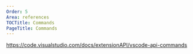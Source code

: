 ```yaml
---
Order: 5
Area: references
TOCTitle: Commands
PageTitle: Commands
---
```


https://code.visualstudio.com/docs/extensionAPI/vscode-api-commands